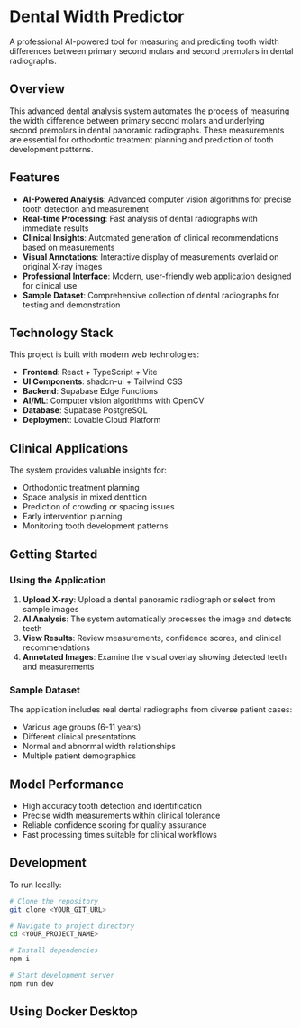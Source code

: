 # Dental Width Predictor

A professional AI-powered tool for measuring and predicting tooth width differences between primary second molars and second premolars in dental radiographs.

## Overview

This advanced dental analysis system automates the process of measuring the width difference between primary second molars and underlying second premolars in dental panoramic radiographs. These measurements are essential for orthodontic treatment planning and prediction of tooth development patterns.

## Features

- **AI-Powered Analysis**: Advanced computer vision algorithms for precise tooth detection and measurement
- **Real-time Processing**: Fast analysis of dental radiographs with immediate results
- **Clinical Insights**: Automated generation of clinical recommendations based on measurements
- **Visual Annotations**: Interactive display of measurements overlaid on original X-ray images
- **Professional Interface**: Modern, user-friendly web application designed for clinical use
- **Sample Dataset**: Comprehensive collection of dental radiographs for testing and demonstration

## Technology Stack

This project is built with modern web technologies:

- **Frontend**: React + TypeScript + Vite
- **UI Components**: shadcn-ui + Tailwind CSS
- **Backend**: Supabase Edge Functions
- **AI/ML**: Computer vision algorithms with OpenCV
- **Database**: Supabase PostgreSQL
- **Deployment**: Lovable Cloud Platform

## Clinical Applications

The system provides valuable insights for:
- Orthodontic treatment planning
- Space analysis in mixed dentition
- Prediction of crowding or spacing issues
- Early intervention planning
- Monitoring tooth development patterns

## Getting Started

### Using the Application

1. **Upload X-ray**: Upload a dental panoramic radiograph or select from sample images
2. **AI Analysis**: The system automatically processes the image and detects teeth
3. **View Results**: Review measurements, confidence scores, and clinical recommendations
4. **Annotated Images**: Examine the visual overlay showing detected teeth and measurements

### Sample Dataset

The application includes real dental radiographs from diverse patient cases:
- Various age groups (6-11 years)
- Different clinical presentations
- Normal and abnormal width relationships
- Multiple patient demographics

## Model Performance

- High accuracy tooth detection and identification
- Precise width measurements within clinical tolerance
- Reliable confidence scoring for quality assurance
- Fast processing times suitable for clinical workflows


## Development

To run locally:

```sh
# Clone the repository
git clone <YOUR_GIT_URL>

# Navigate to project directory
cd <YOUR_PROJECT_NAME>

# Install dependencies
npm i

# Start development server
npm run dev
```

## Using Docker Desktop

